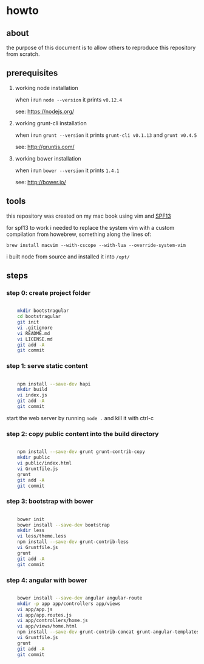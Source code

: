 # howto

## about

the purpose of this document is to allow others to reproduce this repository from scratch.

## prerequisites

1. working node installation

   when i run `node --version` it prints `v0.12.4`

   see: https://nodejs.org/

2. working grunt-cli installation

   when i run `grunt --version` it prints `grunt-cli v0.1.13` and `grunt v0.4.5`

   see: http://gruntjs.com/

3. working bower installation

   when i run `bower --version` it prints `1.4.1`

   see: http://bower.io/

## tools

this repository was created on my mac book using vim and [SPF13](git@github.com:spf13/spf13-vim.git)

for spf13 to work i needed to replace the system vim with a custom compilation from howebrew, something along the lines of:

   `brew install macvim --with-cscope --with-lua --override-system-vim`

i built node from source and installed it into `/opt/`

## steps

### step 0: create project folder

```bash

    mkdir bootstragular
    cd bootstragular
    git init
    vi .gitignore
    vi README.md
    vi LICENSE.md
    git add -A
    git commit

```

### step 1: serve static content

```bash

    npm install --save-dev hapi
    mkdir build
    vi index.js
    git add -A
    git commit

```

start the web server by running `node .` and kill it with ctrl-c

### step 2: copy public content into the build directory

```bash

    npm install --save-dev grunt grunt-contrib-copy
    mkdir public
    vi public/index.html
    vi Gruntfile.js
    grunt
    git add -A
    git commit

```

### step 3: bootstrap with bower

```bash

    bower init
    bower install --save-dev bootstrap
    mkdir less
    vi less/theme.less
    npm install --save-dev grunt-contrib-less
    vi Gruntfile.js
    grunt
    git add -A
    git commit

```

### step 4: angular with bower

```bash

    bower install --save-dev angular angular-route
    mkdir -p app app/controllers app/views
    vi app/app.js
    vi app/app.routes.js
    vi app/controllers/home.js
    vi app/views/home.html
    npm install --save-dev grunt-contrib-concat grunt-angular-templates
    vi Gruntfile.js
    grunt
    git add -A
    git commit

```

